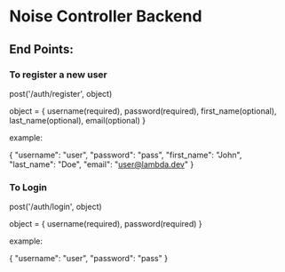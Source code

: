 # Noise Controller Backend


## End Points:

### To register a new user

post('/auth/register', object)

object = {
    username(required),
    password(required),
    first_name(optional),
    last_name(optional),
    email(optional)
}

example:

{
    "username": "user",
    "password": "pass",
    "first_name": "John",
    "last_name": "Doe",
    "email": "user@lambda.dev"
}

### To Login

post('/auth/login', object)

object = {
    username(required),
    password(required)
}

example:

{
    "username": "user",
    "password": "pass"
}